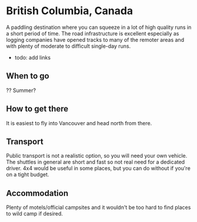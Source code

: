 British Columbia, Canada
========================

A paddling destination where you can squeeze in a lot of high quality runs in a short period of time. The road infrastructure is excellent especially as logging companies have opened tracks to many of the remoter areas and with plenty of moderate to difficult single-day runs.

  * todo: add links

When to go
----------

?? Summer?

How to get there
----------------

It is easiest to fly into Vancouver and head north from there.

Transport
---------

Public transport is not a realistic option, so you will need your own vehicle. The shuttles in general are short and fast so not real need for a dedicated driver. 4x4 would be useful in some places, but you can do without if you're on a tight budget. 

Accommodation
-------------

Plenty of motels/official campsites and it wouldn't be too hard to find places to wild camp if desired. 


